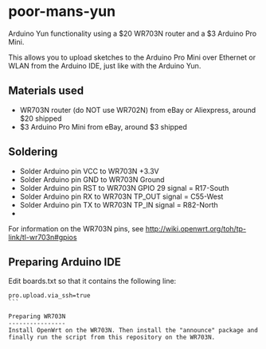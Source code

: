 poor-mans-yun
=============
Arduino Yun functionality using a $20 WR703N router and a $3 Arduino Pro Mini.

This allows you to upload sketches to the Arduino Pro Mini over Ethernet or WLAN from the Arduino IDE, just like with the Arduino Yun.

Materials used
--------------
 * WR703N router (do NOT use WR702N) from eBay or Aliexpress, around $20 shipped
 * $3 Arduino Pro Mini from eBay, around $3 shipped
 
Soldering
--------------
 * Solder Arduino pin VCC to WR703N +3.3V
 * Solder Arduino pin GND to WR703N Ground
 * Solder Arduino pin RST to WR703N GPIO 29 signal = R17-South
 * Solder Arduino pin RX to WR703N TP_OUT signal = C55-West
 * Solder Arduino pin TX to WR703N TP_IN signal = R82-North
 * 
For information on the WR703N pins, see http://wiki.openwrt.org/toh/tp-link/tl-wr703n#gpios

Preparing Arduino IDE
---------------------
Edit boards.txt so that it contains the following line:
````
pro.upload.via_ssh=true
```

Preparing WR703N
----------------
Install OpenWrt on the WR703N. Then install the "announce" package and finally run the script from this repository on the WR703N.
